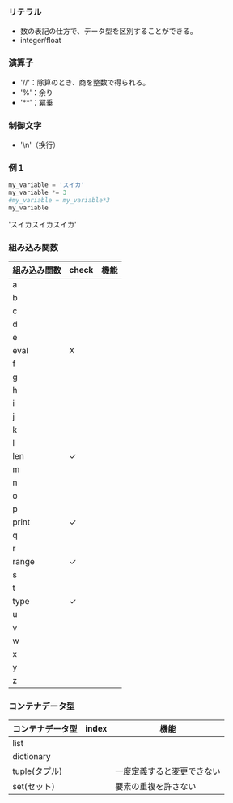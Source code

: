 ### リテラル
- 数の表記の仕方で、データ型を区別することができる。
- integer/float

### 演算子
- '//'：除算のとき、商を整数で得られる。
- '%'：余り
- '**'：冪乗

### 制御文字
- '\n'（换行） 

### 例１
```python
my_variable = 'スイカ'
my_variable *= 3
#my_variable = my_variable*3
my_variable
```
'スイカスイカスイカ'

### 組み込み関数
|組み込み関数|check|機能|
|----------|-----|---|
|a    |    |   |
|b    |    |   |
|c    |    |   |
|d    |    |   |
|e    |    |   |
|eval      |X    |   |
|f    |    |   |
|g    |    |   |
|h    |    |   |
|i    |    |   |
|j    |    |   |
|k    |    |   |
|l    |    |   |
|len       |✓    |   |
|m    |    |   |
|n    |    |   |
|o    |    |   |
|p    |    |   |
|print       |✓    |   |
|q    |    |   |
|r    |    |   |
|range       |✓    |   |
|s    |    |   |
|t    |    |   |
|type       |✓    |   |
|u    |    |   |
|v    |    |   |
|w    |    |   |
|x    |    |   |
|y    |    |   |
|z    |    |   |


### コンテナデータ型
|コンテナデータ型|index|機能|
|----------|-----|---|
|list    |    |   |
|dictionary    |    |   |
|tuple(タプル)    |    |一度定義すると変更できない   |
|set(セット)    |    |要素の重複を許さない   |

